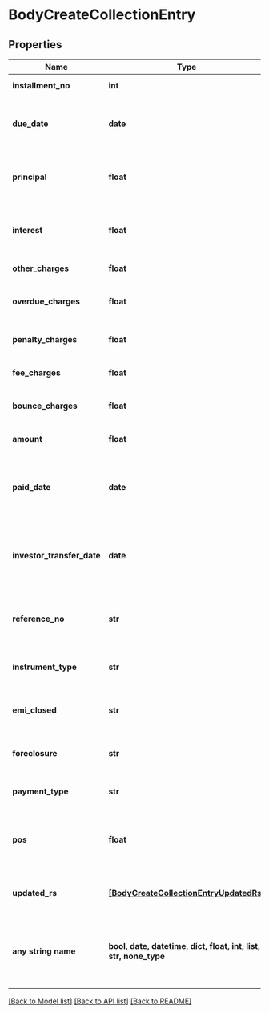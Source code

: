 # BodyCreateCollectionEntry


## Properties
Name | Type | Description | Notes
------------ | ------------- | ------------- | -------------
**installment_no** | **int** | Installment Number | [optional] 
**due_date** | **date** | Due Date for the Installment (YYYY-MM-DD) | [optional] 
**principal** | **float** | Total principal amount paid for this installment | [optional] 
**interest** | **float** | Total interest amount paid for this installement | [optional] 
**other_charges** | **float** | Other Charges | [optional] 
**overdue_charges** | **float** | Total overdue interest paid | [optional] 
**penalty_charges** | **float** | Penalty Charges Paid | [optional] 
**fee_charges** | **float** | Fee Charges Paid | [optional] 
**bounce_charges** | **float** | Bounce charges paid | [optional] 
**amount** | **float** | Total Collection Amount | [optional] 
**paid_date** | **date** | Date when customer paid the amount (YYYY-MM-DD) | [optional] 
**investor_transfer_date** | **date** | Date when originator transferred the amount to investor (YYYY-MM-DD) | [optional] 
**reference_no** | **str** | Instrument Number of the collection received | [optional] 
**instrument_type** | **str** | Instrument Type of the collection received | [optional] 
**emi_closed** | **str** | Y / N. Input Y if the installment is closed. | [optional] 
**foreclosure** | **str** | Y / N. Input Y if the loan is foreclosed. | [optional] 
**payment_type** | **str** | Normal / Part / Advance | [optional] 
**pos** | **float** | Before the collection record to mention pos for that loan | [optional] 
**updated_rs** | [**[BodyCreateCollectionEntryUpdatedRs]**](BodyCreateCollectionEntryUpdatedRs.md) | Refer table UpdatedRs for attributes | [optional] 
**any string name** | **bool, date, datetime, dict, float, int, list, str, none_type** | any string name can be used but the value must be the correct type | [optional]

[[Back to Model list]](../README.md#documentation-for-models) [[Back to API list]](../README.md#documentation-for-api-endpoints) [[Back to README]](../README.md)


